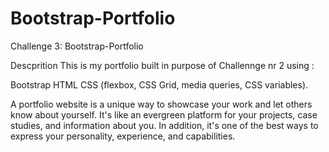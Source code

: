 # Bootstrap-Portfolio

Challenge 3: Bootstrap-Portfolio

Descprition
This is my portfolio built in purpose of Challennge nr 2 using :

Bootstrap
HTML
CSS (flexbox, CSS Grid, media queries, CSS variables).


A portfolio website is a unique way to showcase your work and let others know about yourself. It's like an evergreen platform for your projects, case studies, and information about you. In addition, it's one of the best ways to express your personality, experience, and capabilities.
